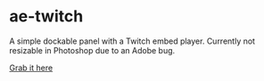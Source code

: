 # ae-twitch

A simple dockable panel with a Twitch embed player. Currently not resizable in Photoshop due to an Adobe bug. 

[Grab it here](../blob/master/twitch.zxp)